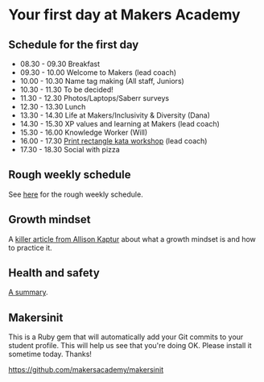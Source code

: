 # Your first day at Makers Academy

## Schedule for the first day

* 08.30 - 09.30 Breakfast
* 09.30 - 10.00 Welcome to Makers (lead coach)
* 10.00 - 10.30 Name tag making (All staff, Juniors)
* 10.30 - 11.30 To be decided!
* 11.30 - 12.30 Photos/Laptops/Saberr surveys
* 12.30 - 13.30 Lunch
* 13.30 - 14.30 Life at Makers/Inclusivity & Diversity (Dana)
* 14.30 - 15.30 XP values and learning at Makers (lead coach)
* 15.30 - 16.00 Knowledge Worker (Will)
* 16.00 - 17.30 [Print rectangle kata workshop](https://github.com/makersacademy/course/blob/master/boris_bikes/print_a_rectangle_kata.md) (lead coach)
* 17.30 - 18.30 Social with pizza

## Rough weekly schedule

See [here](./example_schedule.md) for the rough weekly schedule.

## Growth mindset

A [killer article from Allison Kaptur](http://akaptur.com/blog/2015/10/10/effective-learning-strategies-for-programmers/) about what a growth mindset is and how to practice it.

## Health and safety

[A summary](https://github.com/makersacademy/course/blob/master/pills/health_and_safety.md).

## Makersinit

This is a Ruby gem that will automatically add your Git commits to your student profile.  This will help us see that you're doing OK.  Please install it sometime today.  Thanks!

https://github.com/makersacademy/makersinit
